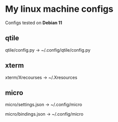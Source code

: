 <h1>My linux machine configs </h1>
<p>Configs tested on <strong>Debian 11</strong></p>
<h2>qtile</h2>
<p>qtile/config.py -> ~/.config/qtile/config.py</p>
<h2>xterm</h2>
<p>xterm/Xrecourses -> ~/.Xresources</p>
<h2>micro</h2>
<p>micro/settings.json -> ~/.config/micro</p>
<p>micro/bindings.json -> ~/.config/micro</p>

